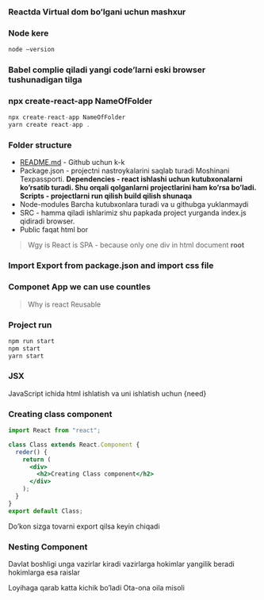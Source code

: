 ### Reactda Virtual dom bo’lgani uchun mashxur

### Node kere

```jsx
node —version
```

### Babel complie qiladi yangi code’larni eski browser tushunadigan tilga

### npx create-react-app NameOfFolder

```jsx
npx create-react-app NameOfFolder
yarn create react-app .
```

### Folder structure

- [README.md](http://README.md) - Github uchun k-k
- Package.json - projectni nastroykalarini saqlab turadi Moshinani Texpassporti. **Dependencies - react ishlashi uchun kutubxonalarni ko’rsatib turadi. Shu orqali qolganlarni projectlarini ham ko’rsa bo’ladi.
  Scripts - projectlarni run qilish build qilish shunaqa**
- Node-modules Barcha kutubxonlara turadi va u githubga yuklanmaydi
- SRC - hamma qiladi ishlarimiz shu papkada project yurganda index.js qidiradi browser.
- Public faqat html bor

> Wgy is React is SPA - because only one div in html document **root**

### Import Export from package.json and import css file

### Componet App we can use countles

> Why is react Reusable

### Project run

```jsx
npm run start
npm start
yarn start
```

### JSX

JavaScript ichida html ishlatish va uni ishlatish uchun {need}

### Creating class component

```jsx
import React from "react";

class Class extends React.Component {
  reder() {
    return (
      <div>
        <h2>Creating Class component</h2>
      </div>
    );
  }
}
export default Class;
```

Do’kon sizga tovarni export qilsa keyin chiqadi

### Nesting Component

Davlat boshligi unga vazirlar kiradi vazirlarga hokimlar yangilik beradi hokimlarga esa raislar

Loyihaga qarab katta kichik bo’ladi Ota-ona oila misoli
